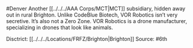#Denver 
Another [[../../../AAA Corps/MCT|MCT]] subsidiary, hidden away out in rural Brighton. Unlike CodeBlue Biotech, VOR Robotics isn’t very secretive. It’s also not a Zero Zone. VOR Robotics is a drone manufacturer, specializing in drones that look like animals.

Disctrict: [[../../../Locations/FRFZ/Brighton|Brighton]]
Source: #6th 